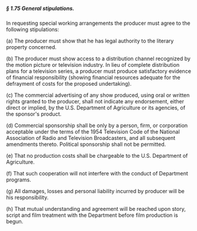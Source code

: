 ##### § 1.75 General stipulations. #####

In requesting special working arrangements the producer must agree to the following stipulations:

(a) The producer must show that he has legal authority to the literary property concerned.

(b) The producer must show access to a distribution channel recognized by the motion picture or television industry. In lieu of complete distribution plans for a television series, a producer must produce satisfactory evidence of financial responsibility (showing financial resources adequate for the defrayment of costs for the proposed undertaking).

(c) The commercial advertising of any show produced, using oral or written rights granted to the producer, shall not indicate any endorsement, either direct or implied, by the U.S. Department of Agriculture or its agencies, of the sponsor's product.

(d) Commercial sponsorship shall be only by a person, firm, or corporation acceptable under the terms of the 1954 Television Code of the National Association of Radio and Television Broadcasters, and all subsequent amendments thereto. Political sponsorship shall not be permitted.

(e) That no production costs shall be chargeable to the U.S. Department of Agriculture.

(f) That such cooperation will not interfere with the conduct of Department programs.

(g) All damages, losses and personal liability incurred by producer will be his responsibility.

(h) That mutual understanding and agreement will be reached upon story, script and film treatment with the Department before film production is begun.